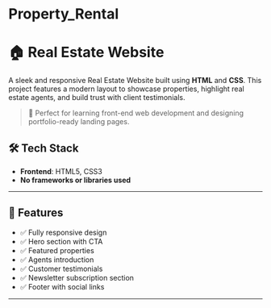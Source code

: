 # Property_Rental

# 🏠 Real Estate Website

A sleek and responsive Real Estate Website built using **HTML** and **CSS**. This project features a modern layout to showcase properties, highlight real estate agents, and build trust with client testimonials.

> 📌 Perfect for learning front-end web development and designing portfolio-ready landing pages.


## 🛠️ Tech Stack

- **Frontend**: HTML5, CSS3
- **No frameworks or libraries used**

---


## 🎯 Features

- ✅ Fully responsive design
- ✅ Hero section with CTA
- ✅ Featured properties
- ✅ Agents introduction
- ✅ Customer testimonials
- ✅ Newsletter subscription section
- ✅ Footer with social links

---



